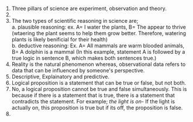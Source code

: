 1. Three pillars of science are experiment, observation and theory.
2. 
3. The two types of scientific reasoning in science are;  
a. plausible reasoning: ex. A= I water the plants, B= The appear to thrive (wtaering the plant seems to help them grow better. Therefore, watering plants is likely benificial for their health)  
b. deductive reasoning: Ex. A= All mammals are warm blooded animals, B= A dolphin is a mammal (In this example, statement A is followed by a true logic in sentence B, which makes both sentences true.)  
4. Reality is the natural phenomenon whereas, observational data refers to data that can be influenced by someone's perspective.
5. Descriptive, Explainatory and predictive.
6. Logical proposition is a statement that can be true or false, but not both.
7. No, a logical proposition cannot be true and false simultaneously. This is because if there is a statement that is true, there is a statement that contradicts the statement. For example; *the light is on*- If the light is actually on, this proposition is true but if its off, the proposition is false.
8. 
